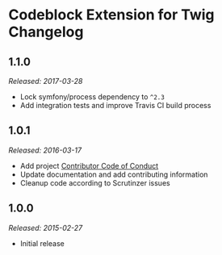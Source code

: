 # Codeblock Extension for Twig Changelog

## 1.1.0

_Released: 2017-03-28_

* Lock symfony/process dependency to `^2.3`
* Add integration tests and improve Travis CI build process

## 1.0.1

_Released: 2016-03-17_

* Add project [Contributor Code of Conduct](https://github.com/ramsey/twig-codeblock/blob/master/CODE_OF_CONDUCT.md)
* Update documentation and add contributing information
* Cleanup code according to Scrutinzer issues

## 1.0.0

_Released: 2015-02-27_

* Initial release
